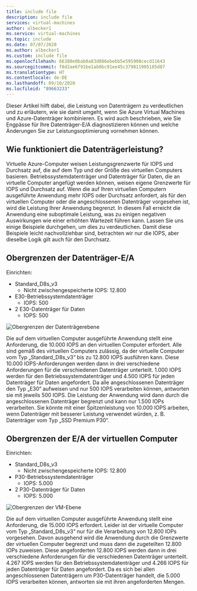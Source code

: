 ```yaml
---
title: include file
description: include file
services: virtual-machines
author: albecker1
ms.service: virtual-machines
ms.topic: include
ms.date: 07/07/2020
ms.author: albecker1
ms.custom: include file
ms.openlocfilehash: 66380e0bab0a83d086ebebb5e595908cecd11643
ms.sourcegitcommit: f8d2ae6f91be1ab0bc91ee45c379811905185d07
ms.translationtype: HT
ms.contentlocale: de-DE
ms.lasthandoff: 09/10/2020
ms.locfileid: "89663233"
---
```

Dieser Artikel hilft dabei, die Leistung von Datenträgern zu verdeutlichen und zu erläutern, wie sie damit umgeht, wenn Sie Azure Virtual Machines und Azure-Datenträger kombinieren. Es wird auch beschrieben, wie Sie Engpässe für Ihre Datenträger-E/A diagnostizieren können und welche Änderungen Sie zur Leistungsoptimierung vornehmen können.

## <a name="how-does-disk-performance-work"></a>Wie funktioniert die Datenträgerleistung?
Virtuelle Azure-Computer weisen Leistungsgrenzwerte für IOPS und Durchsatz auf, die auf dem Typ und der Größe des virtuellen Computers basieren. Betriebssystemdatenträger und Datenträger für Daten, die an virtuelle Computer angefügt werden können, weisen eigene Grenzwerte für IOPS und Durchsatz auf. Wenn die auf Ihren virtuellen Computern ausgeführte Anwendung mehr IOPS oder Durchsatz anfordert, als für den virtuellen Computer oder die angeschlossenen Datenträger vorgesehen ist, wird die Leistung Ihrer Anwendung begrenzt. In diesem Fall erreicht die Anwendung eine suboptimale Leistung, was zu einigen negativen Auswirkungen wie einer erhöhten Wartezeit führen kann. Lassen Sie uns einige Beispiele durchgehen, um dies zu verdeutlichen. Damit diese Beispiele leicht nachvollziehbar sind, betrachten wir nur die IOPS, aber dieselbe Logik gilt auch für den Durchsatz.

## <a name="disk-io-capping"></a>Obergrenzen der Datenträger-E/A
Einrichten:
- Standard_D8s_v3 
    - Nicht zwischengespeicherte IOPS: 12.800
- E30-Betriebssystemdatenträger
    - IOPS: 500 
- 2 E30-Datenträger für Daten
    - IOPS: 500

![Obergrenzen der Datenträgerebene](media/vm-disk-performance/disk-level-throttling.jpg)

Die auf dem virtuellen Computer ausgeführte Anwendung stellt eine Anforderung, die 10.000 IOPS an den virtuellen Computer erfordert. Alle sind gemäß des virtuellen Computers zulässig, da der virtuelle Computer vom Typ „Standard_D8s_v3“ bis zu 12.800 IOPS ausführen kann. Diese 10.000 IOPS-Anforderungen werden dann in drei verschiedene Anforderungen für die verschiedenen Datenträger unterteilt. 1\.000 IOPS werden für den Betriebssystemdatenträger und 4.500 IOPS für jeden Datenträger für Daten angefordert. Da alle angeschlossenen Datenträger den Typ „E30“ aufweisen und nur 500 IOPS verarbeiten können, antworten sie mit jeweils 500 IOPS. Die Leistung der Anwendung wird dann durch die angeschlossenen Datenträger begrenzt und kann nur 1.500 IOPs verarbeiten. Sie könnte mit einer Spitzenleistung von 10.000 IOPS arbeiten, wenn Datenträger mit besserer Leistung verwendet würden, z. B. Datenträger vom Typ „SSD Premium P30“.

## <a name="virtual-machine-io-capping"></a>Obergrenzen der E/A der virtuellen Computer
Einrichten:
- Standard_D8s_v3 
    - Nicht zwischengespeicherte IOPS: 12.800
- P30-Betriebssystemdatenträger
    - IOPS: 5.000 
- 2 P30-Datenträger für Daten 
    - IOPS: 5.000

![Obergrenzen der VM-Ebene](media/vm-disk-performance/vm-level-throttling.jpg)

Die auf dem virtuellen Computer ausgeführte Anwendung stellt eine Anforderung, die 15.000 IOPS erfordert. Leider ist der virtuelle Computer vom Typ „Standard_D8s_v3“ nur für die Verarbeitung von 12.800 IOPs vorgesehen. Davon ausgehend wird die Anwendung durch die Grenzwerte der virtuellen Computer begrenzt und muss dann die zugeteilten 12.800 IOPs zuweisen. Diese angeforderten 12.800 IOPS werden dann in drei verschiedene Anforderungen für die verschiedenen Datenträger unterteilt. 4\.267 IOPS werden für den Betriebssystemdatenträger und 4.266 IOPS für jeden Datenträger für Daten angefordert. Da es sich bei allen angeschlossenen Datenträgern um P30-Datenträger handelt, die 5.000 IOPS verarbeiten können, antworten sie mit ihren angeforderten Mengen.